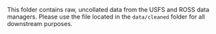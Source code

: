 This folder contains raw, uncollated data from the USFS and ROSS data managers. Please use the file located in the `data/cleaned` folder for all downstream purposes.

